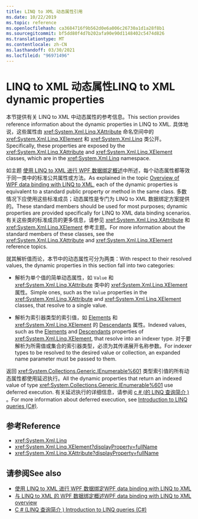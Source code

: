 ```yaml
---
title: LINQ to XML 动态属性引用
ms.date: 10/22/2019
ms.topic: reference
ms.openlocfilehash: ca3684716f9b562d0e6a006c26730a1d1a28f8b1
ms.sourcegitcommit: bf5dd80f4d7b202afa90e90d1148402c5474d826
ms.translationtype: MT
ms.contentlocale: zh-CN
ms.lasthandoff: 03/30/2021
ms.locfileid: "96971496"
---
```

# <a name="linq-to-xml-dynamic-properties"></a><span data-ttu-id="71b0b-102">LINQ to XML 动态属性</span><span class="sxs-lookup"><span data-stu-id="71b0b-102">LINQ to XML dynamic properties</span></span>

<span data-ttu-id="71b0b-103">本节提供有关 LINQ to XML 中动态属性的参考信息。</span><span class="sxs-lookup"><span data-stu-id="71b0b-103">This section provides reference information about the dynamic properties in LINQ to XML.</span></span> <span data-ttu-id="71b0b-104">具体地说，这些属性由 <xref:System.Xml.Linq.XAttribute> 命名空间中的 <xref:System.Xml.Linq.XElement> 和 <xref:System.Xml.Linq> 类公开。</span><span class="sxs-lookup"><span data-stu-id="71b0b-104">Specifically, these properties are exposed by the <xref:System.Xml.Linq.XAttribute> and <xref:System.Xml.Linq.XElement> classes, which are in the <xref:System.Xml.Linq> namespace.</span></span>

<span data-ttu-id="71b0b-105">如主题 [使用 LINQ to XML 进行 WPF 数据绑定概述](wpf-data-binding-with-linq-to-xml-overview.md)中所述，每个动态属性都等效于同一类中的标准公共属性或方法。</span><span class="sxs-lookup"><span data-stu-id="71b0b-105">As explained in the topic [Overview of WPF data binding with LINQ to XML](wpf-data-binding-with-linq-to-xml-overview.md), each of the dynamic properties is equivalent to a standard public property or method in the same class.</span></span> <span data-ttu-id="71b0b-106">多数情况下应使用这些标准成员；动态属性是专门为 LINQ to XML 数据绑定方案提供的。</span><span class="sxs-lookup"><span data-stu-id="71b0b-106">These standard members should be used for most purposes; dynamic properties are provided specifically for LINQ to XML data binding scenarios.</span></span> <span data-ttu-id="71b0b-107">有关这些类的标准成员的更多信息，请参见 <xref:System.Xml.Linq.XAttribute> 和 <xref:System.Xml.Linq.XElement> 参考主题。</span><span class="sxs-lookup"><span data-stu-id="71b0b-107">For more information about the standard members of these classes, see the <xref:System.Xml.Linq.XAttribute> and <xref:System.Xml.Linq.XElement> reference topics.</span></span>

<span data-ttu-id="71b0b-108">就其解析值而论，本节中的动态属性可分为两类：</span><span class="sxs-lookup"><span data-stu-id="71b0b-108">With respect to their resolved values, the dynamic properties in this section fall into two categories:</span></span>

- <span data-ttu-id="71b0b-109">解析为单个值的简单动态属性，如 `Value` 和 <xref:System.Xml.Linq.XAttribute> 类中的 <xref:System.Xml.Linq.XElement> 属性。</span><span class="sxs-lookup"><span data-stu-id="71b0b-109">Simple ones, such as the `Value` properties in the <xref:System.Xml.Linq.XAttribute> and <xref:System.Xml.Linq.XElement> classes, that resolve to a single value.</span></span>

- <span data-ttu-id="71b0b-110">解析为索引器类型的索引值，如 [Elements](elements-xelement-dynamic-property.md) 和 <xref:System.Xml.Linq.XElement> 的 [Descendants](descendants-xelement-dynamic-property.md) 属性。</span><span class="sxs-lookup"><span data-stu-id="71b0b-110">Indexed values, such as the [Elements](elements-xelement-dynamic-property.md) and [Descendants](descendants-xelement-dynamic-property.md) properties of <xref:System.Xml.Linq.XElement>, that resolve into an indexer type.</span></span> <span data-ttu-id="71b0b-111">对于要解析为所需值或集合的索引器类型，必须为其传递展开名称参数。</span><span class="sxs-lookup"><span data-stu-id="71b0b-111">For indexer types to be resolved to the desired value or collection, an expanded name parameter must be passed to them.</span></span>

<span data-ttu-id="71b0b-112">返回 <xref:System.Collections.Generic.IEnumerable%601> 类型索引值的所有动态属性都使用延迟执行。</span><span class="sxs-lookup"><span data-stu-id="71b0b-112">All the dynamic properties that return an indexed value of type <xref:System.Collections.Generic.IEnumerable%601> use deferred execution.</span></span> <span data-ttu-id="71b0b-113">有关延迟执行的详细信息，请参阅 [c # (的 LINQ 查询简介 ) ](/dotnet/csharp/programming-guide/concepts/linq/introduction-to-linq-queries)。</span><span class="sxs-lookup"><span data-stu-id="71b0b-113">For more information about deferred execution, see [Introduction to LINQ queries (C#)](/dotnet/csharp/programming-guide/concepts/linq/introduction-to-linq-queries).</span></span>

## <a name="reference"></a><span data-ttu-id="71b0b-114">参考</span><span class="sxs-lookup"><span data-stu-id="71b0b-114">Reference</span></span>

- <xref:System.Xml.Linq>
- <xref:System.Xml.Linq.XElement?displayProperty=fullName>
- <xref:System.Xml.Linq.XAttribute?displayProperty=fullName>

## <a name="see-also"></a><span data-ttu-id="71b0b-115">请参阅</span><span class="sxs-lookup"><span data-stu-id="71b0b-115">See also</span></span>

- [<span data-ttu-id="71b0b-116">使用 LINQ to XML 进行 WPF 数据绑定</span><span class="sxs-lookup"><span data-stu-id="71b0b-116">WPF data binding with LINQ to XML</span></span>](wpf-data-binding-with-linq-to-xml-overview.md)
- [<span data-ttu-id="71b0b-117">与 LINQ to XML 的 WPF 数据绑定概述</span><span class="sxs-lookup"><span data-stu-id="71b0b-117">WPF data binding with LINQ to XML overview</span></span>](wpf-data-binding-with-linq-to-xml-overview.md)
- [<span data-ttu-id="71b0b-118">C # (LINQ 查询简介 ) </span><span class="sxs-lookup"><span data-stu-id="71b0b-118">Introduction to LINQ queries (C#)</span></span>](/dotnet/csharp/programming-guide/concepts/linq/introduction-to-linq-queries)
